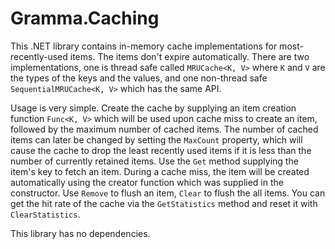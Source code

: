 # Gramma.Caching
This .NET library contains in-memory cache implementations for most-recently-used items. The items don't expire automatically. There are two implementations, one is thread safe called `MRUCache<K, V>` where `K` and `V` are the types of the keys and the values, and one non-thread safe `SequentialMRUCache<K, V>` which has the same API.

Usage is very simple. Create the cache by supplying an item creation function `Func<K, V>` which will be used upon cache miss to create an item, followed by the maximum number of cached items. The number of cached items can later be changed by setting the `MaxCount` property, which will cause the cache to drop the least recently used items if it is less than the number of currently retained items. Use the `Get` method supplying the item's key to fetch an item. During a cache miss, the item will be created automatically using the creator function which was supplied in the constructor. Use `Remove` to flush an item, `Clear` to flush the all items. You can get the hit rate of the cache via the `GetStatistics` method and reset it with `ClearStatistics`.

This library has no dependencies.
